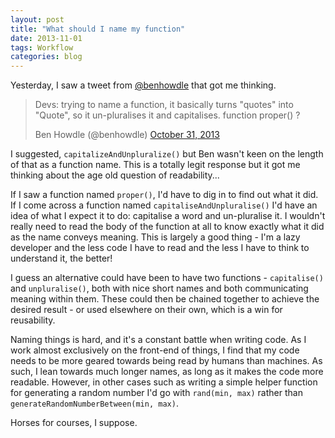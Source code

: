 ```yaml
---
layout: post
title: "What should I name my function"
date: 2013-11-01
tags: Workflow
categories: blog
---
```

Yesterday, I saw a tweet from [@benhowdle][1] that got me thinking.

[1]: http://twitter.com/benhowdle

> Devs: trying to name a function, it basically turns "quotes" into "Quote", so it un-pluralises it and capitalises. function proper() ?
>
> Ben Howdle (@benhowdle)
> [October 31, 2013][2]

[2]: https://twitter.com/benhowdle/statuses/395859007362985985

I suggested, `capitalizeAndUnpluralize()` but Ben wasn't keen on the length of that as a function name. This is a totally legit response but it got me thinking about the age old question of readability...

If I saw a function named `proper()`, I'd have to dig in to find out what it did. If I come across a function named `capitaliseAndUnpluralise()` I'd have an idea of what I expect it to do: capitalise a word and un-pluralise it. I wouldn't really need to read the body of the function at all to know exactly what it did as the name conveys meaning. This is largely a good thing - I'm a lazy developer and the less code I have to read and the less I have to think to understand it, the better!

I guess an alternative could have been to have two functions - `capitalise()` and `unpluralise()`, both with nice short names and both communicating meaning within them. These could then be chained together to achieve the desired result - or used elsewhere on their own, which is a win for reusability.

Naming things is hard, and it's a constant battle when writing code. As I work almost exclusively on the front-end of things, I find that my code needs to be more geared towards being read by humans than machines. As such, I lean towards much longer names, as long as it makes the code more readable. However, in other cases such as writing a simple helper function for generating a random number I'd go with `rand(min, max)` rather than `generateRandomNumberBetween(min, max)`.

Horses for courses, I suppose.
